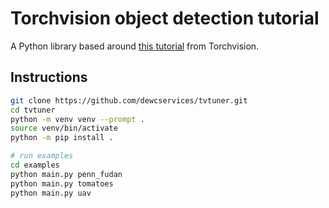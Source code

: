 # Torchvision object detection tutorial

A Python library based around [this tutorial](https://pytorch.org/tutorials/intermediate/torchvision_tutorial.html) from Torchvision.

## Instructions

```bash
git clone https://github.com/dewcservices/tvtuner.git
cd tvtuner
python -m venv venv --prompt .
source venv/bin/activate
python -m pip install .

# run examples
cd examples
python main.py penn_fudan 
python main.py tomatoes
python main.py uav
```
